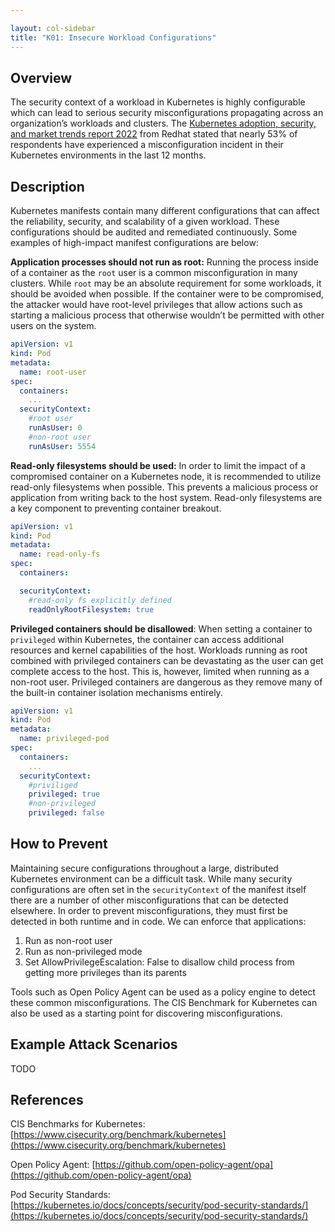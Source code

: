 ```yaml
---

layout: col-sidebar
title: "K01: Insecure Workload Configurations"
---
```


## Overview

The security context of a workload in Kubernetes is highly configurable which can lead to serious security misconfigurations propagating across an organization’s workloads and clusters. The [Kubernetes adoption, security, and market trends report 2022](https://www.redhat.com/en/resources/kubernetes-adoption-security-market-trends-overview) from Redhat stated that nearly 53% of respondents have experienced a misconfiguration incident in their Kubernetes environments in the last 12 months.

## Description

Kubernetes manifests contain many different configurations that can affect the reliability, security, and scalability of a given workload. These configurations should be audited and remediated continuously. Some examples of high-impact manifest configurations are below:

**Application processes should not run as root:** Running the process inside of a container as the `root` user is a common misconfiguration in many clusters. While `root` may be an absolute requirement for some workloads, it should be avoided when possible. If the container were to be compromised, the attacker would have root-level privileges that allow actions such as starting a malicious process that otherwise wouldn’t be permitted with other users on the system.

```yaml
apiVersion: v1  
kind: Pod  
metadata:  
  name: root-user
spec:  
  containers:  
	...
  securityContext:  
    #root user
    runAsUser: 0
	#non-root user
	runAsUser: 5554
```

**Read-only filesystems should be used:** In order to limit the impact of a compromised container on a Kubernetes node, it is recommended to utilize read-only filesystems when possible. This prevents a malicious process or application from writing back to the host system. Read-only filesystems are a key component to preventing container breakout.

```yaml
apiVersion: v1  
kind: Pod  
metadata:  
  name: read-only-fs
spec:  
  containers:  

  securityContext:  
	#read-only fs explicitly defined
    readOnlyRootFilesystem: true
```

**Privileged containers should be disallowed**: When setting a container to `privileged` within Kubernetes, the container can access additional resources and kernel capabilities of the host. Workloads running as root combined with privileged containers can be devastating as the user can get complete access to the host. This is, however, limited when running as a non-root user. Privileged containers are dangerous as they remove many of the built-in container isolation mechanisms entirely.

```yaml
apiVersion: v1  
kind: Pod  
metadata:  
  name: privileged-pod
spec:  
  containers:  
	...
  securityContext:  
    #priviliged 
    privileged: true
	#non-privileged 
	privileged: false
```

## How to Prevent

Maintaining secure configurations throughout a large, distributed Kubernetes environment can be a difficult task. While many security configurations are often set in the `securityContext` of the manifest itself there are a number of other misconfigurations that can be detected elsewhere. In order to prevent misconfigurations, they must first be detected in both runtime and in code. We can enforce that applications:

1. Run as non-root user
2. Run as non-privileged mode
3. Set AllowPrivilegeEscalation: False to disallow child process from getting more privileges than its parents

Tools such as Open Policy Agent can be used as a policy engine to detect these common misconfigurations. The CIS Benchmark for Kubernetes can also be used as a starting point for discovering misconfigurations.

## Example Attack Scenarios

TODO

## References

CIS Benchmarks for Kubernetes: [https://www.cisecurity.org/benchmark/kubernetes](https://www.cisecurity.org/benchmark/kubernetes)

Open Policy Agent: [https://github.com/open-policy-agent/opa](https://github.com/open-policy-agent/opa)

Pod Security Standards: [https://kubernetes.io/docs/concepts/security/pod-security-standards/](https://kubernetes.io/docs/concepts/security/pod-security-standards/)


